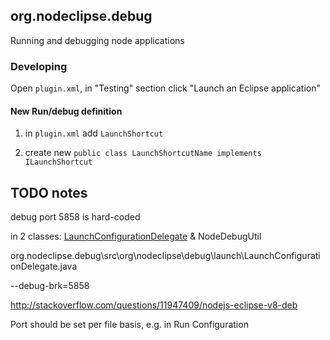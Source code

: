 
## org.nodeclipse.debug

Running and debugging node applications

### Developing

Open `plugin.xml`, in "Testing" section click "Launch an Eclipse application"

#### New Run/debug definition

1. in `plugin.xml` add `LaunchShortcut`

    <extension   
          point= "org.eclipse.debug.ui.launchShortcuts" >   

2. create new `public class LaunchShortcutName implements ILaunchShortcut`


## TODO notes

debug port 5858 is hard-coded

in 2 classes: [LaunchConfigurationDelegate](https://github.com/Nodeclipse/nodeclipse-1/blob/master/org.nodeclipse.debug/src/org/nodeclipse/debug/launch/LaunchConfigurationDelegate.java)
 & NodeDebugUtil

org.nodeclipse.debug\src\org\nodeclipse\debug\launch\LaunchConfigurationDelegate.java



--debug-brk=5858

http://stackoverflow.com/questions/11947409/nodejs-eclipse-v8-deb

Port should be set per file basis, e.g. in Run Configuration
